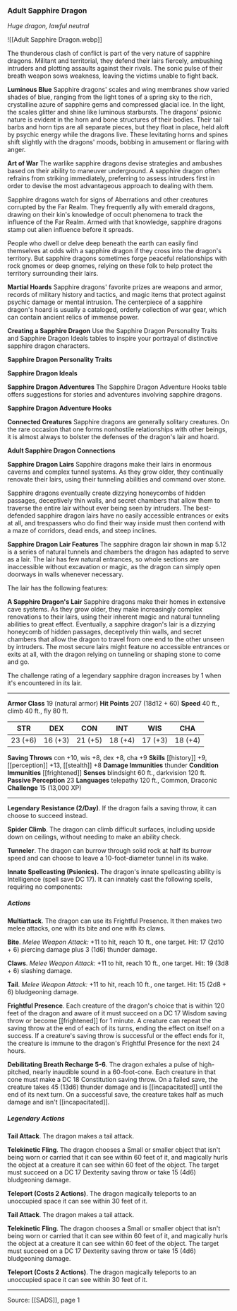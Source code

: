 ### Adult Sapphire Dragon
_Huge dragon, lawful neutral_

![[Adult Sapphire Dragon.webp]]

The thunderous clash of conflict is part of the very nature of sapphire dragons. Militant and territorial, they defend their lairs fiercely, ambushing intruders and plotting assaults against their rivals. The sonic pulse of their breath weapon sows weakness, leaving the victims unable to fight back.


**Luminous Blue** Sapphire dragons' scales and wing membranes show varied shades of blue, ranging from the light tones of a spring sky to the rich, crystalline azure of sapphire gems and compressed glacial ice. In the light, the scales glitter and shine like luminous starbursts. The dragons' psionic nature is evident in the horn and bone structures of their bodies. Their tail barbs and horn tips are all separate pieces, but they float in place, held aloft by psychic energy while the dragons live. These levitating horns and spines shift slightly with the dragons' moods, bobbing in amusement or flaring with anger.


**Art of War** The warlike sapphire dragons devise strategies and ambushes based on their ability to maneuver underground. A sapphire dragon often refrains from striking immediately, preferring to assess intruders first in order to devise the most advantageous approach to dealing with them.

Sapphire dragons watch for signs of Aberrations and other creatures corrupted by the Far Realm. They frequently ally with emerald dragons, drawing on their kin's knowledge of occult phenomena to track the influence of the Far Realm. Armed with that knowledge, sapphire dragons stamp out alien influence before it spreads.

People who dwell or delve deep beneath the earth can easily find themselves at odds with a sapphire dragon if they cross into the dragon's territory. But sapphire dragons sometimes forge peaceful relationships with rock gnomes or deep gnomes, relying on these folk to help protect the territory surrounding their lairs.


**Martial Hoards** Sapphire dragons' favorite prizes are weapons and armor, records of military history and tactics, and magic items that protect against psychic damage or mental intrusion. The centerpiece of a sapphire dragon's hoard is usually a cataloged, orderly collection of war gear, which can contain ancient relics of immense power.


**Creating a Sapphire Dragon** Use the Sapphire Dragon Personality Traits and Sapphire Dragon Ideals tables to inspire your portrayal of distinctive sapphire dragon characters.

**Sapphire Dragon Personality Traits** 


**Sapphire Dragon Ideals** 



**Sapphire Dragon Adventures** The Sapphire Dragon Adventure Hooks table offers suggestions for stories and adventures involving sapphire dragons.

**Sapphire Dragon Adventure Hooks** 


**Connected Creatures** Sapphire dragons are generally solitary creatures. On the rare occasion that one forms nonhostile relationships with other beings, it is almost always to bolster the defenses of the dragon's lair and hoard.


**Adult Sapphire Dragon Connections** 



**Sapphire Dragon Lairs** Sapphire dragons make their lairs in enormous caverns and complex tunnel systems. As they grow older, they continually renovate their lairs, using their tunneling abilities and command over stone.

Sapphire dragons eventually create dizzying honeycombs of hidden passages, deceptively thin walls, and secret chambers that allow them to traverse the entire lair without ever being seen by intruders. The best-defended sapphire dragon lairs have no easily accessible entrances or exits at all, and trespassers who do find their way inside must then contend with a maze of corridors, dead ends, and steep inclines.

**Sapphire Dragon Lair Features** The sapphire dragon lair shown in map 5.12 is a series of natural tunnels and chambers the dragon has adapted to serve as a lair. The lair has few natural entrances, so whole sections are inaccessible without excavation or magic, as the dragon can simply open doorways in walls whenever necessary.

The lair has the following features:






**A Sapphire Dragon's Lair** Sapphire dragons make their homes in extensive cave systems. As they grow older, they make increasingly complex renovations to their lairs, using their inherent magic and natural tunneling abilities to great effect. Eventually, a sapphire dragon's lair is a dizzying honeycomb of hidden passages, deceptively thin walls, and secret chambers that allow the dragon to travel from one end to the other unseen by intruders. The most secure lairs might feature no accessible entrances or exits at all, with the dragon relying on tunneling or shaping stone to come and go.

The challenge rating of a legendary sapphire dragon increases by 1 when it's encountered in its lair.





---

**Armor Class** 19 (natural armor)
**Hit Points** 207 (18d12 + 60)
**Speed** 40 ft., climb 40 ft., fly 80 ft.

| STR     | DEX     | CON     | INT     | WIS     | CHA     |
|---------|---------|---------|---------|---------|---------|
| 23 (+6) | 16 (+3) | 21 (+5) | 18 (+4) | 17 (+3) | 18 (+4) |

**Saving Throws** con +10, wis +8, dex +8, cha +9
**Skills** [[history]] +9, [[perception]] +13, [[stealth]] +8
**Damage Immunities** thunder
**Condition Immunities** [[frightened]]
**Senses** blindsight 60 ft., darkvision 120 ft.
**Passive Perception** 23
**Languages** telepathy 120 ft., Common, Draconic
**Challenge** 15 (13,000 XP)

---

**Legendary Resistance (2/Day)**. If the dragon fails a saving throw, it can choose to succeed instead.

**Spider Climb**. The dragon can climb difficult surfaces, including upside down on ceilings, without needing to make an ability check.

**Tunneler**. The dragon can burrow through solid rock at half its burrow speed and can choose to leave a 10-foot-diameter tunnel in its wake.

**Innate Spellcasting (Psionics).** The dragon's innate spellcasting ability is Intelligence (spell save DC 17). It can innately cast the following spells, requiring no components:

##### Actions
**Multiattack**. The dragon can use its Frightful Presence. It then makes two melee attacks, one with its bite and one with its claws.

**Bite**. _Melee Weapon Attack:_ +11 to hit, reach 10 ft., one target. Hit: 17 (2d10 + 6) piercing damage plus 3 (1d6) thunder damage.

**Claws**. _Melee Weapon Attack:_ +11 to hit, reach 10 ft., one target. Hit: 19 (3d8 + 6) slashing damage.

**Tail**. _Melee Weapon Attack:_ +11 to hit, reach 10 ft., one target. Hit: 15 (2d8 + 6) bludgeoning damage.

**Frightful Presence**. Each creature of the dragon's choice that is within 120 feet of the dragon and aware of it must succeed on a DC 17 Wisdom saving throw or become [[frightened]] for 1 minute. A creature can repeat the saving throw at the end of each of its turns, ending the effect on itself on a success. If a creature's saving throw is successful or the effect ends for it, the creature is immune to the dragon's Frightful Presence for the next 24 hours.

**Debilitating Breath Recharge 5-6**. The dragon exhales a pulse of high-pitched, nearly inaudible sound in a 60-foot-cone. Each creature in that cone must make a DC 18 Constitution saving throw. On a failed save, the creature takes 45 (13d6) thunder damage and is [[incapacitated]] until the end of its next turn. On a successful save, the creature takes half as much damage and isn't [[incapacitated]].

##### Legendary Actions
**Tail Attack**. The dragon makes a tail attack.

**Telekinetic Fling**. The dragon chooses a Small or smaller object that isn't being worn or carried that it can see within 60 feet of it, and magically hurls the object at a creature it can see within 60 feet of the object. The target must succeed on a DC 17 Dexterity saving throw or take 15 (4d6) bludgeoning damage.

**Teleport (Costs 2 Actions)**. The dragon magically teleports to an unoccupied space it can see within 30 feet of it.

**Tail Attack**. The dragon makes a tail attack.

**Telekinetic Fling**. The dragon chooses a Small or smaller object that isn't being worn or carried that it can see within 60 feet of it, and magically hurls the object at a creature it can see within 60 feet of the object. The target must succeed on a DC 17 Dexterity saving throw or take 15 (4d6) bludgeoning damage.

**Teleport (Costs 2 Actions)**. The dragon magically teleports to an unoccupied space it can see within 30 feet of it.


---

Source: [[SADS]], page 1
